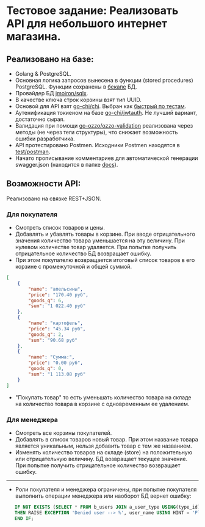 # Тестовое задание: Реализовать API для небольшого интернет магазина.

## Реализовано на базе:
*   Golang & PostgreSQL.
*   Основная логика запросов вынесена в функции (stored procedures) PostgreSQL. Функции сохранены в [бекапе](https://github.com/EwRvp7LV7/48170360shop/configs/sql) БД. 
*   Провайдер БД [jmoiron/sqlx](https://github.com/jmoiron/sqlx).
*   В качестве ключа строк корзины взят тип UUID.
*   Основой для API взят [go-chi/chi](https://github.com/go-chi/chi). Выбран как [быстрый по тестам](https://benhoyt.com/writings/go-routing#benchmarks).
*   Аутенификация токиеном на базе [go-chi/jwtauth](https://github.com/go-chi/jwtauth). Не лучший вариант, достаточно сырая.
*   Валидация при помощи [go-ozzo/ozzo-validation](https://github.com/go-ozzo/ozzo-validation) реализована через методы (не через теги структуры), что снижает возможность ошибки разработчика.
*   API протестировано Postmen. Исходники Postmen находятся в [test/postman](https://github.com/EwRvp7LV7/48170360shop/test/postman).
*   Начато прописывание комментариев для автоматической генерации swagger.json (находится в папке [docs](https://github.com/EwRvp7LV7/48170360shop/docs)). 

## Возможности API:
Реализовано на связке REST+JSON.
### Для покупателя
*   Смотреть список товаров и цены.
*   Добавлять и убавлять товары в корзине. При вводе отрицательного значения количество товара уменьшается на эту величину. При нулевом количестве товар удаляется. При попытке получить отрицательное количество БД возвращает ошибку.
*   При этом покупателю возвращается итоговый список товаров в его корзине с промежуточной и общей суммой.
```json
[
    {
        "name": "апельсины",
        "price": "170.40 руб",
        "goods_q": 6,
        "sum": "1 022.40 руб"
    },
    {
        "name": "картофель",
        "price": "45.34 руб",
        "goods_q": 2,
        "sum": "90.68 руб"
    },
    {
        "name": "Сумма:",
        "price": "0.00 руб",
        "goods_q": 0,
        "sum": "1 113.08 руб"
    }
]
```
*   "Покупать товар" то есть уменьшать количество товара на складе на количество товара в корзине с одновременным ее удалением.
### Для менеджера
*   Смотреть все корзины покупателей.
*   Добавлять в список товаров новый товар. При этом название товара является уникальным, нельзя добавить товар с тем же названием.
*   Изменять количество товаров на складе (store) на положительную или отрицательную величину. БД возвращает текущее значение. При попытке получить отрицательное количество возвращает ошибку.
--------------
*   Роли покупателя и менеджера ограничены, при попытке покупателя выполнить операции менеджера или наоборот БД вернет ошибку:
```sql
   IF NOT EXISTS (SELECT * FROM b_users JOIN a_user_type USING(type_id) WHERE b_users.account = user_name AND a_user_type.type = 'manager')
   THEN RAISE EXCEPTION 'Denied user --> %', user_name USING HINT = 'Please check your rights';
   END IF;
```




